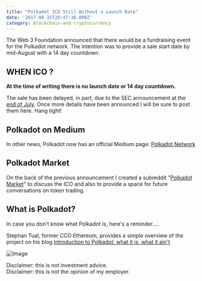 ```yaml
---
title: "Polkadot ICO Still Without a Launch Date"
date: '2017-08-15T20:47:36.000Z'
category: blockchain-and-cryptocurrency
---
```

The Web 3 Foundation announced that there would be a fundraising event for the Polkadot network. The intention was to provide a sale start date by mid-August with a 14 day countdown.

WHEN ICO ?
----------

**At the time of writing there is no launch date or 14 day countdown.**

The sale has been delayed, in part, due to the SEC announcement at the [end of July](https://steemit.com/law/@edwardthomson/investor-bulletin-initial-coin-offerings-sec-offers-clarity). Once more details have been announced I will be sure to post them here. Hang tight!

Polkadot on Medium
------------------

In other news, Polkadot now has an official Medium page: [Polkadot Network](https://medium.com/polkadot-network)

Polkadot Market
---------------

On the back of the previous announcement I created a subreddit "[Polkadot Market](https://www.reddit.com/r/polkadot_market/)" to discuss the ICO and also to provide a space for future conversations on token trading.

What is Polkadot?
-----------------

In case you don't know what Polkadot is, here's a reminder....

Stephan Tual, former CCO Ethereum, provides a simple overview of the project on his blog [Introduction to Polkadot: what it is, what it ain't](https://blog.stephantual.com/web-three-revisited-part-two-introduction-to-polkadot-what-it-is-what-it-aint-657782051d34)

![Image](https://steemitimages.com/DQmNsPSjpSpYLHZDsvxctKPEdLh4k3Sg7wKWCmhzTiZmoj3/image.png)

Disclaimer: this is not investment advice.  
Disclaimer: this is not the opinion of my employer.
